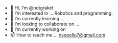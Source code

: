 - 👋 Hi, I’m @notgraket
- 👀 I’m interested in ... Robotics and programming.
- 🌱 I’m currently learning ... 
- 💞️ I’m looking to collaborate on ... 
- 🔭 I’m currently working on 
- 📫 How to reach me ... nsepello7@gmail.com

<!---
notgraket/notgraket is a ✨ special ✨ repository because its `README.md` (this file) appears on your GitHub profile.
You can click the Preview link to take a look at your changes.
--->
